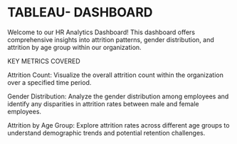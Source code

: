 # TABLEAU- DASHBOARD
Welcome to our HR Analytics Dashboard! This dashboard offers comprehensive insights into attrition patterns, gender distribution, and attrition by age group within our organization. 

KEY METRICS COVERED

Attrition Count: Visualize the overall attrition count within the organization over a specified time period.

Gender Distribution: Analyze the gender distribution among employees and identify any disparities in attrition rates between male and female employees.

Attrition by Age Group: Explore attrition rates across different age groups to understand demographic trends and potential retention challenges.
